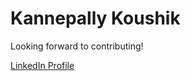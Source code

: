 # Kannepally Koushik

Looking forward to contributing!

[LinkedIn Profile](https://www.linkedin.com/in/kannepallykoushik/)
